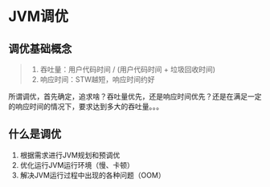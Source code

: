 # JVM调优

## 调优基础概念

>1. 吞吐量：用户代码时间 / (用户代码时间 + 垃圾回收时间)
>2. 响应时间：STW越短，响应时间约好

所谓调优，首先确定，追求啥？吞吐量优先，还是响应时间优先？还是在满足一定的响应时间的情况下，要求达到多大的吞吐量。。。

## 什么是调优

1. 根据需求进行JVM规划和预调优
2. 优化运行JVM运行环境（慢、卡顿）
3. 解决JVM运行过程中出现的各种问题（OOM）

